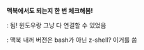 <b>맥북에서도 되는지 한 번 체크해봄!</b>
<p>: 됨! 윈도우랑 그냥 다 연결할 수 있었음</p>
<p>: 맥북 내꺼 버전은 bash가 아닌 z-shell? 이거를 씀</p>
